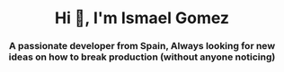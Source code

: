 <h1 align="center">Hi 👋, I'm Ismael Gomez</h1>
<h3 align="center">A passionate developer from Spain, Always looking for new ideas on how to break production (without anyone noticing)</h3>

<!--
**ismaelgo97/ismaelgo97** is a ✨ _special_ ✨ repository because its `README.md` (this file) appears on your GitHub profile.

Here are some ideas to get you started:

- 🔭 I’m currently working on ...
- 🌱 I’m currently learning ...
- 👯 I’m looking to collaborate on ...
- 🤔 I’m looking for help with ...
- 💬 Ask me about ...
- 📫 How to reach me: ...
- 😄 Pronouns: ...
- ⚡ Fun fact: ...
-->
